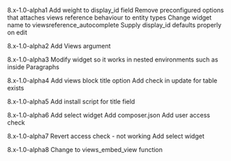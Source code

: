 8.x-1.0-alpha1
Add weight to display_id field
Remove preconfigured options that attaches views reference behaviour to entity types
Change widget name to viewsreference_autocomplete
Supply display_id defaults properly on edit

8.x-1.0-alpha2
Add Views argument

8.x-1.0-alpha3
Modify widget so it works in nested environments such as inside Paragraphs

8.x-1.0-alpha4
Add views block title option
Add check in update for table exists

8.x-1.0-alpha5
Add install script for title field

8.x-1.0-alpha6
Add select widget
Add composer.json
Add user access check

8.x-1.0-alpha7
Revert access check - not working
Add select widget

8.x-1.0-alpha8
Change to views_embed_view function
